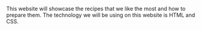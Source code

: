 This website will showcase the recipes that we like the most and how to prepare them. The technology we will be using on this website is HTML and CSS.
